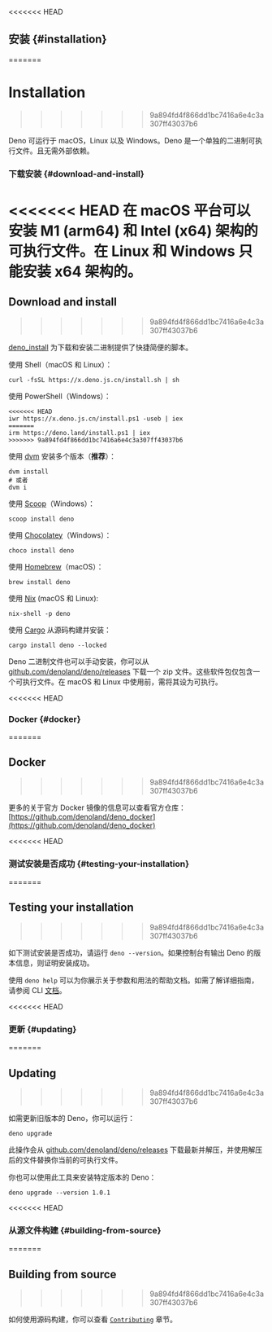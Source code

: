 <<<<<<< HEAD
## 安装 {#installation}
=======
# Installation
>>>>>>> 9a894fd4f866dd1bc7416a6e4c3a307ff43037b6

Deno 可运行于 macOS，Linux 以及 Windows。Deno 是一个单独的二进制可执行文件。且无需外部依赖。

### 下载安装 {#download-and-install}

<<<<<<< HEAD
在 macOS 平台可以安装 M1 (arm64) 和 Intel (x64) 架构的可执行文件。在 Linux 和 Windows 只能安装 x64 架构的。
=======
## Download and install
>>>>>>> 9a894fd4f866dd1bc7416a6e4c3a307ff43037b6

[deno_install](https://github.com/denocn/deno_install) 为下载和安装二进制提供了快捷简便的脚本。

使用 Shell（macOS 和 Linux）：

```shell
curl -fsSL https://x.deno.js.cn/install.sh | sh
```

使用 PowerShell（Windows）：

```shell
<<<<<<< HEAD
iwr https://x.deno.js.cn/install.ps1 -useb | iex
=======
irm https://deno.land/install.ps1 | iex
>>>>>>> 9a894fd4f866dd1bc7416a6e4c3a307ff43037b6
```

使用 [dvm](https://github.com/justjavac/dvm) 安装多个版本（**推荐**）：

```shell
dvm install
# 或者
dvm i
```

使用 [Scoop](https://scoop.sh/)（Windows）：

```shell
scoop install deno
```

使用 [Chocolatey](https://chocolatey.org/packages/deno)（Windows）：

```shell
choco install deno
```

使用 [Homebrew](https://formulae.brew.sh/formula/deno)（macOS）：

```shell
brew install deno
```

使用 [Nix](https://nixos.org/download.html) (macOS 和 Linux):

```shell
nix-shell -p deno
```

使用 [Cargo](https://crates.io/crates/deno) 从源码构建并安装：

```shell
cargo install deno --locked
```

Deno 二进制文件也可以手动安装，你可以从
[github.com/denoland/deno/releases](https://github.com/denoland/deno/releases)
下载一个 zip 文件。这些软件包仅包含一个可执行文件。在 macOS 和 Linux 中使用前，需将其设为可执行。

<<<<<<< HEAD
### Docker {#docker}
=======
## Docker
>>>>>>> 9a894fd4f866dd1bc7416a6e4c3a307ff43037b6

更多的关于官方 Docker 镜像的信息可以查看官方仓库：
[https://github.com/denoland/deno_docker](https://github.com/denoland/deno_docker)

<<<<<<< HEAD
### 测试安装是否成功 {#testing-your-installation}
=======
## Testing your installation
>>>>>>> 9a894fd4f866dd1bc7416a6e4c3a307ff43037b6

如下测试安装是否成功，请运行 `deno --version`。如果控制台有输出 Deno 的版本信息，则证明安装成功。

使用 `deno help` 可以为你展示关于参数和用法的帮助文档。如需了解详细指南，请参阅 CLI
[文档](./command_line_interface.md)。

<<<<<<< HEAD
### 更新 {#updating}
=======
## Updating
>>>>>>> 9a894fd4f866dd1bc7416a6e4c3a307ff43037b6

如需更新旧版本的 Deno，你可以运行：

```shell
deno upgrade
```

此操作会从
[github.com/denoland/deno/releases](https://github.com/denoland/deno/releases)
下载最新并解压，并使用解压后的文件替换你当前的可执行文件。

你也可以使用此工具来安装特定版本的 Deno：

```shell
deno upgrade --version 1.0.1
```

<<<<<<< HEAD
### 从源文件构建 {#building-from-source}
=======
## Building from source
>>>>>>> 9a894fd4f866dd1bc7416a6e4c3a307ff43037b6

如何使用源码构建，你可以查看 [`Contributing`](../contributing/building_from_source.md) 章节。
